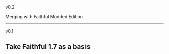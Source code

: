 v0.2

Merging with Faithful Modded Edition

---------------------------------------------
v0.1

Take Faithful 1.7 as a basis
---------------------------------------------
